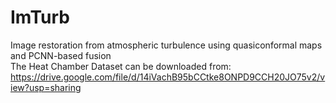 # ImTurb
Image restoration from atmospheric turbulence using quasiconformal maps and PCNN-based fusion  
The Heat Chamber Dataset can be downloaded from: 
https://drive.google.com/file/d/14iVachB95bCCtke8ONPD9CCH20JO75v2/view?usp=sharing
